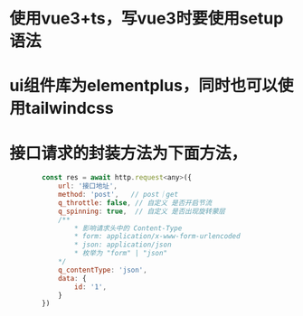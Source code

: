# 使用vue3+ts，写vue3时要使用setup语法
# ui组件库为elementplus，同时也可以使用tailwindcss
# 接口请求的封装方法为下面方法，
```js
        const res = await http.request<any>({
            url: '接口地址',
            method: 'post',   // post｜get
            q_throttle: false, // 自定义 是否开启节流
            q_spinning: true,  // 自定义 是否出现旋转蒙层
            /**
                * 影响请求头中的 Content-Type
                * form: application/x-www-form-urlencoded
                * json: application/json
                * 枚举为 "form" | "json"
            */
            q_contentType: 'json',
            data: {
                id: '1',
            }
        })
```